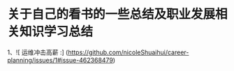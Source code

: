 # 关于自己的看书的一些总结及职业发展相关知识学习总结

1、![ 运维冲击高薪 :] (https://github.com/nicoleShuaihui/career-planning/issues/1#issue-462368479)
